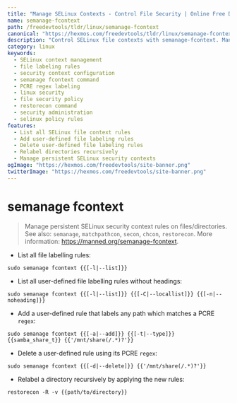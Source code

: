 ```yaml
---
title: "Manage SELinux Contexts - Control File Security | Online Free DevTools by Hexmos"
name: semanage-fcontext
path: /freedevtools/tldr/linux/semanage-fcontext
canonical: "https://hexmos.com/freedevtools/tldr/linux/semanage-fcontext/"
description: "Control SELinux file contexts with semanage-fcontext. Manage persistent security rules, define file labels using PCRE regex, and recursively relabel directories. Free online tool, no registration required."
category: linux
keywords:
  - SELinux context management
  - file labeling rules
  - security context configuration
  - semanage fcontext command
  - PCRE regex labeling
  - linux security
  - file security policy
  - restorecon command
  - security administration
  - selinux policy rules
features:
  - List all SELinux file context rules
  - Add user-defined file labeling rules
  - Delete user-defined file labeling rules
  - Relabel directories recursively
  - Manage persistent SELinux security contexts
ogImage: "https://hexmos.com/freedevtools/site-banner.png"
twitterImage: "https://hexmos.com/freedevtools/site-banner.png"
---
```


# semanage fcontext

> Manage persistent SELinux security context rules on files/directories.
> See also: `semanage`, `matchpathcon`, `secon`, `chcon`, `restorecon`.
> More information: <https://manned.org/semanage-fcontext>.

- List all file labelling rules:

`sudo semanage fcontext {{[-l|--list]}}`

- List all user-defined file labelling rules without headings:

`sudo semanage fcontext {{[-l|--list]}} {{[-C|--locallist]}} {{[-n|--noheading]}}`

- Add a user-defined rule that labels any path which matches a PCRE `regex`:

`sudo semanage fcontext {{[-a|--add]}} {{[-t|--type]}} {{samba_share_t}} {{'/mnt/share(/.*)?'}}`

- Delete a user-defined rule using its PCRE `regex`:

`sudo semanage fcontext {{[-d|--delete]}} {{'/mnt/share(/.*)?'}}`

- Relabel a directory recursively by applying the new rules:

`restorecon -R -v {{path/to/directory}}`

